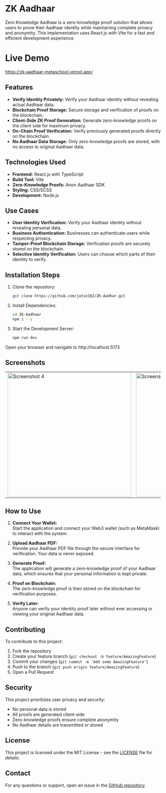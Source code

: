 # ZK Aadhaar

Zero Knowledge Aadhaar is a zero-knowledge proof solution that allows users to prove their Aadhaar identity while maintaining complete privacy and anonymity. This implementation uses React.js with Vite for a fast and efficient development experience.

# Live Demo
https://zk-aadhaar-metaschool.vercel.app/

## Features

- **Verify Identity Privately:** Verify your Aadhaar identity without revealing actual Aadhaar data.
- **Blockchain Proof Storage:** Secure storage and verification of proofs on the blockchain.
- **Client-Side ZK Proof Generation:** Generate zero-knowledge proofs on the client side for maximum privacy.
- **On-Chain Proof Verification:** Verify previously generated proofs directly on the blockchain.
- **No Aadhaar Data Storage:** Only zero-knowledge proofs are stored, with no access to original Aadhaar data.


## Technologies Used
- **Frontend:** React.js with TypeScript
- **Build Tool:** Vite
- **Zero-Knowledge Proofs:** Anon Aadhaar SDK
- **Styling:** CSS/SCSS
- **Development:** Node.js

## Use Cases

- **User Identity Verification:** Verify your Aadhaar identity without revealing personal data.
- **Business Authentication:** Businesses can authenticate users while respecting privacy.
- **Tamper-Proof Blockchain Storage:** Verification proofs are securely stored on the blockchain.
- **Selective Identity Verification:** Users can choose which parts of their identity to verify.



## Installation Steps
1. Clone the repository:
    ```bash
    git clone https://github.com/jatin192/ZK-Aadhar.git
    ```

2. Install Dependencies:
    ```bash
    cd ZK-Aadhaar
    npm i --y
    ```

3. Start the Development Server:
    ```bash
    npm run dev
    ```

Open your browser and navigate to http://localhost:5173





## Screenshots
<table>
  <tr>
    <td><img src="https://github.com/user-attachments/assets/b6685969-f43c-43a5-a920-38eee97dc376" alt="Screenshot 4" width="400"></td>
    <td><img src="https://github.com/user-attachments/assets/99d168c6-f8ca-404f-af17-344907ba3743" alt="Screenshot 1" width="400"></td>
    <td><img src="https://github.com/user-attachments/assets/5687043d-da6b-4978-b084-ea04fa826658" alt="Screenshot 2" width="400"></td>
    
  </tr>
</table>

## How to Use

1. **Connect Your Wallet:**  
   Start the application and connect your Web3 wallet (such as MetaMask) to interact with the system.

2. **Upload Aadhaar PDF:**  
   Provide your Aadhaar PDF file through the secure interface for verification. Your data is never exposed.

3. **Generate Proof:**  
   The application will generate a zero-knowledge proof of your Aadhaar data, which ensures that your personal information is kept private.

4. **Proof on Blockchain:**  
   The zero-knowledge proof is then stored on the blockchain for verification purposes.

5. **Verify Later:**  
   Anyone can verify your identity proof later without ever accessing or viewing your original Aadhaar data.


## Contributing

To contribute to this project:

1. Fork the repository
2. Create your feature branch (`git checkout -b feature/AmazingFeature`)
3. Commit your changes (`git commit -m 'Add some AmazingFeature'`)
4. Push to the branch (`git push origin feature/AmazingFeature`)
5. Open a Pull Request

## Security

This project prioritizes user privacy and security:
- No personal data is stored
- All proofs are generated client-side
- Zero-knowledge proofs ensure complete anonymity
- No Aadhaar details are transmitted or stored

## License

This project is licensed under the MIT License - see the [LICENSE](LICENSE) file for details.

## Contact

For any questions or support, open an issue in the [GitHub repository](https://github.com/0xmetaschool/ZK-Aadhaar/issues).
